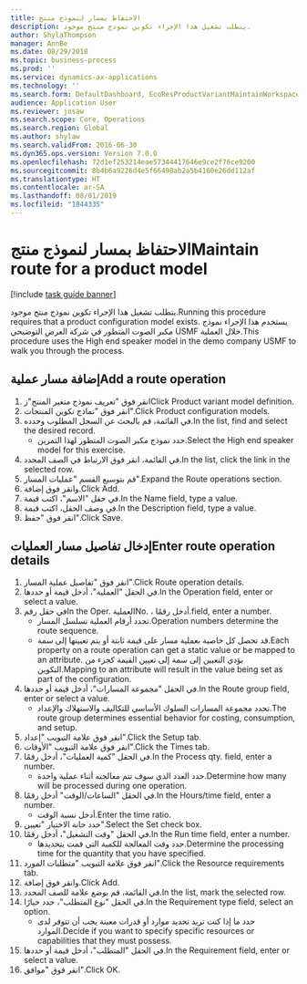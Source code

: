```yaml
---
title: الاحتفاظ بمسار لنموذج منتج
description: يتطلب تشغيل هذا الإجراء تكوين نموذج منتج موجود.
author: ShylaThompson
manager: AnnBe
ms.date: 08/29/2018
ms.topic: business-process
ms.prod: ''
ms.service: dynamics-ax-applications
ms.technology: ''
ms.search.form: DefaultDashboard, EcoResProductVariantMaintainWorkspace, PCProductConfigurationModelListPage, PCProductConfigurationModelDetails, PCRouteOperationDetails, WrkCtrCapabilityLookUp
audience: Application User
ms.reviewer: josaw
ms.search.scope: Core, Operations
ms.search.region: Global
ms.author: shylaw
ms.search.validFrom: 2016-06-30
ms.dyn365.ops.version: Version 7.0.0
ms.openlocfilehash: 72d1ef253214eae57344417646e9ce2f76ce9200
ms.sourcegitcommit: 8b4b6a9226d4e5f66498ab2a5b4160e26dd112af
ms.translationtype: HT
ms.contentlocale: ar-SA
ms.lasthandoff: 08/01/2019
ms.locfileid: "1844335"
---
```

# <a name="maintain-route-for-a-product-model"></a><span data-ttu-id="19623-103">الاحتفاظ بمسار لنموذج منتج</span><span class="sxs-lookup"><span data-stu-id="19623-103">Maintain route for a product model</span></span>

[!include [task guide banner](../../includes/task-guide-banner.md)]

<span data-ttu-id="19623-104">يتطلب تشغيل هذا الإجراء تكوين نموذج منتج موجود.</span><span class="sxs-lookup"><span data-stu-id="19623-104">Running this procedure requires that a product configuration model exists.</span></span> <span data-ttu-id="19623-105">يستخدم هذا الإجراء نموذج مكبر الصوت المتطور في شركة العرض التوضيحي USMF خلال العملية.</span><span class="sxs-lookup"><span data-stu-id="19623-105">This procedure uses the High end speaker model in the demo company USMF to walk you through the process.</span></span>


## <a name="add-a-route-operation"></a><span data-ttu-id="19623-106">إضافة مسار عملية</span><span class="sxs-lookup"><span data-stu-id="19623-106">Add a route operation</span></span>
1. <span data-ttu-id="19623-107">انقر فوق "تعريف نموذج متغير المنتج"ز</span><span class="sxs-lookup"><span data-stu-id="19623-107">Click Product variant model definition.</span></span>
2. <span data-ttu-id="19623-108">انقر فوق "نماذج تكوين المنتجات".</span><span class="sxs-lookup"><span data-stu-id="19623-108">Click Product configuration models.</span></span>
3. <span data-ttu-id="19623-109">في القائمة، قم بالبحث عن السجل المطلوب وحدده.</span><span class="sxs-lookup"><span data-stu-id="19623-109">In the list, find and select the desired record.</span></span>
    * <span data-ttu-id="19623-110">حدد نموذج مكبر الصوت المتطور لهذا التمرين.</span><span class="sxs-lookup"><span data-stu-id="19623-110">Select the High end speaker model for this exercise.</span></span>  
4. <span data-ttu-id="19623-111">في القائمة، انقر فوق الارتباط في الصف المحدد.</span><span class="sxs-lookup"><span data-stu-id="19623-111">In the list, click the link in the selected row.</span></span>
5. <span data-ttu-id="19623-112">قم بتوسيع القسم "عمليات المسار".</span><span class="sxs-lookup"><span data-stu-id="19623-112">Expand the Route operations section.</span></span>
6. <span data-ttu-id="19623-113">وانقر فوق إضافة.</span><span class="sxs-lookup"><span data-stu-id="19623-113">Click Add.</span></span>
7. <span data-ttu-id="19623-114">في حقل "الاسم"، اكتب قيمة.</span><span class="sxs-lookup"><span data-stu-id="19623-114">In the Name field, type a value.</span></span>
8. <span data-ttu-id="19623-115">في وصف الحقل، اكتب قيمة.</span><span class="sxs-lookup"><span data-stu-id="19623-115">In the Description field, type a value.</span></span>
9. <span data-ttu-id="19623-116">انقر فوق "حفظ".</span><span class="sxs-lookup"><span data-stu-id="19623-116">Click Save.</span></span>

## <a name="enter-route-operation-details"></a><span data-ttu-id="19623-117">إدخال تفاصيل مسار العمليات</span><span class="sxs-lookup"><span data-stu-id="19623-117">Enter route operation details</span></span>
1. <span data-ttu-id="19623-118">انقر فوق "تفاصيل عملية المسار".</span><span class="sxs-lookup"><span data-stu-id="19623-118">Click Route operation details.</span></span>
2. <span data-ttu-id="19623-119">في الحقل "العملية"، أدخل قيمة أو حددها.</span><span class="sxs-lookup"><span data-stu-id="19623-119">In the Operation field, enter or select a value.</span></span>
3. <span data-ttu-id="19623-120">في حقل رقم</span><span class="sxs-lookup"><span data-stu-id="19623-120">In the Oper.</span></span> <span data-ttu-id="19623-121">العملية</span><span class="sxs-lookup"><span data-stu-id="19623-121">No.</span></span> <span data-ttu-id="19623-122">، أدخل رقمًا.</span><span class="sxs-lookup"><span data-stu-id="19623-122">field, enter a number.</span></span>
    * <span data-ttu-id="19623-123">تحدد أرقام العملية تسلسل المسار.</span><span class="sxs-lookup"><span data-stu-id="19623-123">Operation numbers determine the route sequence.</span></span>  
    * <span data-ttu-id="19623-124">قد تحصل كل خاصية بعملية مسار على قيمة ثابتة أو يتم تعيينها إلى سمة.</span><span class="sxs-lookup"><span data-stu-id="19623-124">Each property on a route operation can get a static value or be mapped to an attribute.</span></span> <span data-ttu-id="19623-125">يؤدي التعيين إلى سمة إلى تعيين القيمة كجزء من التكوين.</span><span class="sxs-lookup"><span data-stu-id="19623-125">Mapping to an attribute will result in the value being set as part of the configuration.</span></span>  
4. <span data-ttu-id="19623-126">في الحقل "مجموعة المسارات"، أدخل قيمة أو حددها.</span><span class="sxs-lookup"><span data-stu-id="19623-126">In the Route group field, enter or select a value.</span></span>
    * <span data-ttu-id="19623-127">تحدد مجموعة المسارات السلوك الأساسي للتكاليف والاستهلاك والإعداد.</span><span class="sxs-lookup"><span data-stu-id="19623-127">The route group determines essential behavior for costing, consumption, and setup.</span></span>  
5. <span data-ttu-id="19623-128">انقر فوق علامة التبويب "إعداد".</span><span class="sxs-lookup"><span data-stu-id="19623-128">Click the Setup tab.</span></span>
6. <span data-ttu-id="19623-129">انقر فوق علامة التبويب "الأوقات".</span><span class="sxs-lookup"><span data-stu-id="19623-129">Click the Times tab.</span></span>
7. <span data-ttu-id="19623-130">في الحقل "كمية العمليات‬"، أدخل رقمًا.</span><span class="sxs-lookup"><span data-stu-id="19623-130">In the Process qty. field, enter a number.</span></span>
    * <span data-ttu-id="19623-131">حدد العدد الذي سوف تتم معالجته أثناء عملية واحدة.</span><span class="sxs-lookup"><span data-stu-id="19623-131">Determine how many will be processed during one operation.</span></span>  
8. <span data-ttu-id="19623-132">في الحقل "الساعات/الوقت" أدخل رقمًا.</span><span class="sxs-lookup"><span data-stu-id="19623-132">In the Hours/time field, enter a number.</span></span>
    * <span data-ttu-id="19623-133">أدخل نسبة الوقت.</span><span class="sxs-lookup"><span data-stu-id="19623-133">Enter the time ratio.</span></span>  
9. <span data-ttu-id="19623-134">حدد خانة الاختيار "تعيين".</span><span class="sxs-lookup"><span data-stu-id="19623-134">Select the Set check box.</span></span>
10. <span data-ttu-id="19623-135">في الحقل "وقت التشغيل"، أدخل رقمًا.</span><span class="sxs-lookup"><span data-stu-id="19623-135">In the Run time field, enter a number.</span></span>
    * <span data-ttu-id="19623-136">حدد وقت المعالجة للكمية التي قمت بتحديدها.</span><span class="sxs-lookup"><span data-stu-id="19623-136">Determine the processing time for the quantity that you have specified.</span></span>  
11. <span data-ttu-id="19623-137">انقر فوق علامة التبويب "متطلبات المورد".</span><span class="sxs-lookup"><span data-stu-id="19623-137">Click the Resource requirements tab.</span></span>
12. <span data-ttu-id="19623-138">وانقر فوق إضافة.</span><span class="sxs-lookup"><span data-stu-id="19623-138">Click Add.</span></span>
13. <span data-ttu-id="19623-139">في القائمة، قم بوضع علامة للصف المحدد.</span><span class="sxs-lookup"><span data-stu-id="19623-139">In the list, mark the selected row.</span></span>
14. <span data-ttu-id="19623-140">في الحقل "نوع المتطلب"، حدد خيارًا.</span><span class="sxs-lookup"><span data-stu-id="19623-140">In the Requirement type field, select an option.</span></span>
    * <span data-ttu-id="19623-141">حدد ما إذا كنت تريد تحديد موارد أو قدرات معينة يجب أن تتوفر لدى الموارد.</span><span class="sxs-lookup"><span data-stu-id="19623-141">Decide if you want to specify specific resources or capabilities that they must possess.</span></span>  
15. <span data-ttu-id="19623-142">في الحقل "المتطلب"، أدخل قيمة أو حددها.</span><span class="sxs-lookup"><span data-stu-id="19623-142">In the Requirement field, enter or select a value.</span></span>
16. <span data-ttu-id="19623-143">انقر فوق "موافق".</span><span class="sxs-lookup"><span data-stu-id="19623-143">Click OK.</span></span>

